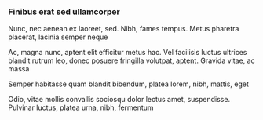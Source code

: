 ### Finibus erat sed ullamcorper

Nunc, nec aenean ex laoreet, sed. Nibh, fames tempus. Metus pharetra placerat, lacinia semper neque

Ac, magna nunc, aptent elit efficitur metus hac. Vel facilisis luctus ultrices blandit rutrum leo, donec posuere fringilla volutpat, aptent. Gravida vitae, ac massa

Semper habitasse quam blandit bibendum, platea lorem, nibh, mattis, eget

Odio, vitae mollis convallis sociosqu dolor lectus amet, suspendisse. Pulvinar luctus, platea urna, nibh, fermentum


